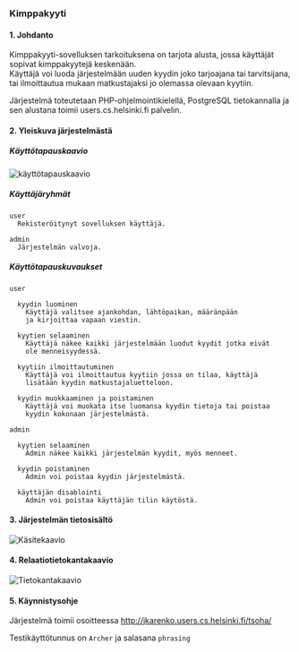 ### Kimppakyyti

#### 1. Johdanto

Kimppakyyti-sovelluksen tarkoituksena on tarjota alusta, jossa käyttäjät sopivat kimppakyytejä keskenään.  
Käyttäjä voi luoda järjestelmään uuden kyydin joko tarjoajana tai tarvitsijana, tai ilmoittautua mukaan matkustajaksi jo olemassa olevaan kyytiin.

Järjestelmä toteutetaan PHP-ohjelmointikielellä, PostgreSQL tietokannalla ja sen alustana toimii users.cs.helsinki.fi palvelin.

#### 2. Yleiskuva järjestelmästä

##### Käyttötapauskaavio
![käyttötapauskaavio](https://raw.githubusercontent.com/jkarenko/Tsoha-Bootstrap/master/doc/user.png)

##### Käyttäjäryhmät
```
user
  Rekisteröitynyt sovelluksen käyttäjä.

admin
  Järjestelmän valvoja.
```

##### Käyttötapauskuvaukset
```
user

  kyydin luominen
    Käyttäjä valitsee ajankohdan, lähtöpaikan, määränpään
    ja kirjoittaa vapaan viestin.

  kyytien selaaminen
    Käyttäjä näkee kaikki järjestelmään luodut kyydit jotka eivät
    ole menneisyydessä.

  kyytiin ilmoittautuminen
    Käyttäjä voi ilmoittautua kyytiin jossa on tilaa, käyttäjä
    lisätään kyydin matkustajaluetteloon.

  kyydin muokkaaminen ja poistaminen
    Käyttäjä voi muokata itse luomansa kyydin tietoja tai poistaa
    kyydin kokonaan järjestelmästä.
```
```
admin

  kyytien selaaminen
    Admin näkee kaikki järjestelmän kyydit, myös menneet.

  kyydin poistaminen
    Admin voi poistaa kyydin järjestelmästä.

  käyttäjän disablointi
    Admin voi poistaa käyttäjän tilin käytöstä.
```

#### 3. Järjestelmän tietosisältö

![Käsitekaavio](https://raw.githubusercontent.com/jkarenko/Tsoha-Bootstrap/master/doc/class1.png)


#### 4. Relaatiotietokantakaavio

![Tietokantakaavio](https://raw.githubusercontent.com/jkarenko/Tsoha-Bootstrap/master/doc/db1.png)

#### 5. Käynnistysohje

Järjestelmä toimii osoitteessa http://jkarenko.users.cs.helsinki.fi/tsoha/

Testikäyttötunnus on `Archer` ja salasana `phrasing`
